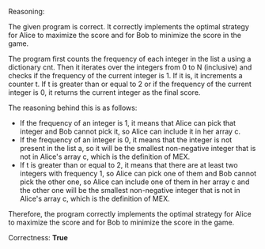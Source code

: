 Reasoning: 

The given program is correct. It correctly implements the optimal strategy for Alice to maximize the score and for Bob to minimize the score in the game.

The program first counts the frequency of each integer in the list a using a dictionary cnt. Then it iterates over the integers from 0 to N (inclusive) and checks if the frequency of the current integer is 1. If it is, it increments a counter t. If t is greater than or equal to 2 or if the frequency of the current integer is 0, it returns the current integer as the final score.

The reasoning behind this is as follows: 

- If the frequency of an integer is 1, it means that Alice can pick that integer and Bob cannot pick it, so Alice can include it in her array c. 
- If the frequency of an integer is 0, it means that the integer is not present in the list a, so it will be the smallest non-negative integer that is not in Alice's array c, which is the definition of MEX. 
- If t is greater than or equal to 2, it means that there are at least two integers with frequency 1, so Alice can pick one of them and Bob cannot pick the other one, so Alice can include one of them in her array c and the other one will be the smallest non-negative integer that is not in Alice's array c, which is the definition of MEX.

Therefore, the program correctly implements the optimal strategy for Alice to maximize the score and for Bob to minimize the score in the game.

Correctness: **True**